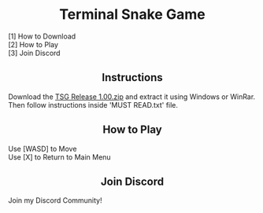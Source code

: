 <h1 align=center>Terminal Snake Game</h1>
[1] How to Download <br> [2] How to Play <br> [3] Join Discord

<h2 align=center>Instructions</h2>
Download the <a href="https://github.com/Nixhekoo/TerminalSnakeGameCPP/blob/main/TSG%20Release%201.00.zip">TSG Release 1.00.zip</a> and extract it using Windows or WinRar. Then follow instructions inside 'MUST READ.txt' file.

<h2 align=center>How to Play</h2>
Use [WASD] to Move <br> Use [X] to Return to Main Menu

<h2 align=center>Join Discord</h2>
Join my Discord Community!
